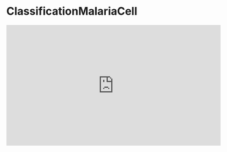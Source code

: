 ﻿# ClassificationMalariaCell

<iframe width="560" height="315" src="https://www.youtube.com/embed/FLBxwRADTZE?si=ARDOpCVpyCNCM9Kq" title="YouTube video player" frameborder="0" allow="accelerometer; autoplay; clipboard-write; encrypted-media; gyroscope; picture-in-picture; web-share" referrerpolicy="strict-origin-when-cross-origin" allowfullscreen></iframe>

